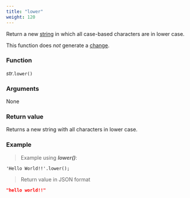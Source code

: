 ```yaml
---
title: "lower"
weight: 120
---
```


Return a new [string](..) in which all case-based characters are in lower case.

This function does *not* generate a [change](../../../overview/changes).

### Function

*str*.`lower()`

### Arguments

None

### Return value

Returns a new string with all characters in lower case.

### Example

> Example using ***lower()***:

```thingsdb,json_response
'Hello World!!'.lower();
```

> Return value in JSON format

```json
"hello world!!"
```
